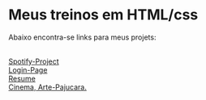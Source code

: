 
 <h1>Meus treinos em HTML/css</h1>
 <p>Abaixo encontra-se links para meus projets:</p>
<br>
<a href="https://archgabs.github.io/html-exercises/spotify-project/index.html">Spotify-Project</a>
<br>
<a href="https://archgabs.github.io/html-exercises/login-page/index.html">Login-Page</a>
<br>
<a href="https://archgabs.github.io/html-exercises/resumefox-project/index.html">Resume</a>
<br>
<a href="https://archgabs.github.io/html-exercises/arte-pajucara-projeto/index.html">Cinema, Arte-Pajucara.</a>
